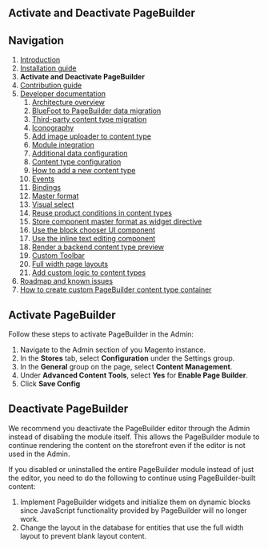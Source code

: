 ## Activate and Deactivate PageBuilder

## Navigation

1. [Introduction]
2. [Installation guide]
3. **Activate and Deactivate PageBuilder**
4. [Contribution guide]
5. [Developer documentation]
    1. [Architecture overview]
    1. [BlueFoot to PageBuilder data migration]
    1. [Third-party content type migration]
    1. [Iconography]
    1. [Add image uploader to content type]
    1. [Module integration]
    1. [Additional data configuration]
    1. [Content type configuration]
    1. [How to add a new content type]
    1. [Events]
    1. [Bindings]
    1. [Master format]
    1. [Visual select] 
    1. [Reuse product conditions in content types]
    1. [Store component master format as widget directive]
    1. [Use the block chooser UI component]
    1. [Use the inline text editing component]
    1. [Render a backend content type preview]
    1. [Custom Toolbar]
    1. [Full width page layouts]
    1. [Add custom logic to content types]
6. [Roadmap and known issues]
7. [How to create custom PageBuilder content type container]

[Introduction]: introduction.md
[Contribution guide]: ../CONTRIBUTING.md
[Installation guide]: install.md
[Developer documentation]: developer-documentation.md
[Architecture overview]: architecture-overview.md
[BlueFoot to PageBuilder data migration]: bluefoot-data-migration.md
[Third-party content type migration]: new-content-type-example.md
[Iconography]: iconography.md
[Add image uploader to content type]: image-uploader.md
[Module integration]: module-integration.md
[Additional data configuration]: custom-configuration.md
[Content type configuration]: content-type-configuration.md
[How to add a new content type]: how-to-add-new-content-type.md
[Events]: events.md
[Bindings]: bindings.md
[Master format]: master-format.md
[Visual select]: visual-select.md
[Reuse product conditions in content types]: product-conditions.md
[Store component master format as widget directive]: widget-directive.md
[Use the block chooser UI component]: block-chooser-component.md
[Use the inline text editing component]: inline-editing-component.md
[Render a backend content type preview]: content-type-preview.md
[Custom Toolbar]: toolbar.md
[Full width page layouts]: full-width-page-layouts.md
[Add custom logic to content types]: add-custom-logic.md
[Roadmap and Known Issues]: roadmap.md
[How to create custom PageBuilder content type container]: how-to-create-custom-content-type-container.md
[Activate and Deactivate PageBuilder]: activation-deactivation.md


## Activate PageBuilder

Follow these steps to activate PageBuilder in the Admin:

1. Navigate to the Admin section of you Magento instance.
2. In the **Stores** tab, select **Configuration** under the Settings group.
3. In the **General** group on the page, select **Content Management**.
4. Under **Advanced Content Tools**, select **Yes** for **Enable Page Builder**.
5. Click **Save Config**

## Deactivate PageBuilder

We recommend you deactivate the PageBuilder editor through the Admin instead of disabling the module itself.
This allows the PageBuilder module to continue rendering the content on the storefront even if the editor is not used in the Admin.

If you disabled or uninstalled the entire PageBuilder module instead of just the editor, you need to do the following to continue using PageBuilder-built content:

1. Implement PageBuilder widgets and initialize them on dynamic blocks since JavaScript functionality provided by PageBuilder will no longer work.
2. Change the layout in the database for entities that use the full width layout to prevent blank layout content.
